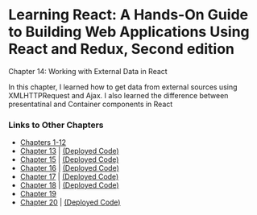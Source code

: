 <h1>Learning React: A Hands-On Guide to Building Web Applications Using React and Redux, Second edition</h1>

Chapter 14: Working with External Data in React

In this chapter, I learned how to get data from external sources using XMLHTTPRequest and Ajax. I also learned the difference between presentatinal and Container components in React

<h3>Links to Other Chapters</h3>
<ul>
  <li>
    <a href="https://github.com/justinfrey64/learning-react-chapters-1-through-12">Chapters 1-12</a>
  </li>
  <li>
    <a href="https://github.com/justinfrey64/learning-react-chapter-13">Chapter 13</a> | 
    <a href="https://justinfrey64.github.io/learning-react-chapter-13">(Deployed Code)</a>
  </li>
  <li>
    <a href="https://github.com/justinfrey64/learning-react-chapter-15">Chapter 15</a> | 
    <a href="https://justinfrey64.github.io/learning-react-chapter-15">(Deployed Code)</a>
  </li>
  <li>
    <a href="https://github.com/justinfrey64/learning-react-chapter-16">Chapter 16</a> | 
    <a href="https://justinfrey64.github.io/learning-react-chapter-16">(Deployed Code)</a>
  </li>
  <li>
    <a href="https://github.com/justinfrey64/learning-react-chapter-17">Chapter 17</a> | 
    <a href="https://justinfrey64.github.io/learning-react-chapter-17">(Deployed Code)</a>
  </li>
  <li>
    <a href="https://github.com/justinfrey64/learning-react-chapter-18">Chapter 18</a> | 
    <a href="https://justinfrey64.github.io/learning-react-chapter-18">(Deployed Code)</a>
  </li>
  <li>
    <a href="https://github.com/justinfrey64/learning-react-chapter-19">Chapter 19</a>
  </li>
  <li>
    <a href="https://github.com/justinfrey64/learning-react-chapter-20">Chapter 20</a> | 
    <a href="https://justinfrey64.github.io/learning-react-chapter-20/">(Deployed Code)</a>
  </li>
</ul>
